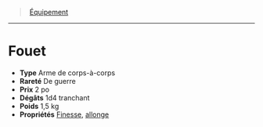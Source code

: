 ﻿---
!Equipment
Type: Arme de corps-à-corps
Price: 2 po
Weight: 1,5 kg
Rarity: De guerre
Damages: 1d4 tranchant
Properties: '[Finesse](hd_weapons_finesse.md), [allonge](hd_weapons_allonge.md)'
Id: equipment_hd.md#fouet
ParentLink: equipment_hd.md#Équipement
Name: Fouet
ParentName: Équipement
NameLevel: 1
---
> [Équipement](hd_equipment.md)

---

# Fouet

- **Type** Arme de corps-à-corps
- **Rareté** De guerre
- **Prix** 2 po
- **Dégâts** 1d4 tranchant
- **Poids** 1,5 kg
- **Propriétés** [Finesse](hd_weapons_finesse.md), [allonge](hd_weapons_allonge.md)

